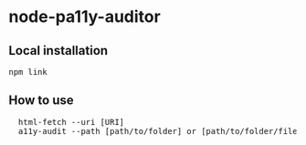 <h1>node-pa11y-auditor</h1>

<h2>Local installation</h2>
<pre>npm link</pre>

<h2>How to use</h2>
<pre>
  html-fetch --uri [URI]
  a11y-audit --path [path/to/folder] or [path/to/folder/file.html] or [path/to/folder/file.html path/to/folder/file-1.html ...]
</pre>
